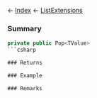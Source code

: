 ← [Index](Api-Index) ← [ListExtensions](System.Collections.Generic.ListExtensions)

### Summary

```csharp
private public Pop<TValue>
```csharp

### Returns

### Example

### Remarks

